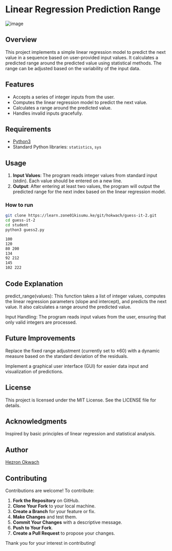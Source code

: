 # Linear Regression Prediction Range
![image](https://miro.medium.com/v2/resize:fit:626/1*QRu9hDVzyXIL3P0VTPlw3g.jpeg)

## Overview
This project implements a simple linear regression model to predict the next value in a sequence based on user-provided input values. It calculates a predicted range around the predicted value using statistical methods. The range can be adjusted based on the variability of the input data.

## Features
- Accepts a series of integer inputs from the user.
- Computes the linear regression model to predict the next value.
- Calculates a range around the predicted value.
- Handles invalid inputs gracefully.

## Requirements
- [Python3](https://www.google.com/url?sa=t&source=web&rct=j&opi=89978449&url=https://www.python.org/downloads/&ved=2ahUKEwi3ytnR_PSHAxVgRPEDHezOFvgQFnoECAgQAQ&usg=AOvVaw3VuYRIaaa-SL5nRa6pfny0)
- Standard Python libraries: `statistics`, `sys`

## Usage
1. **Input Values**: The program reads integer values from standard input (stdin). Each value should be entered on a new line.
2. **Output**: After entering at least two values, the program will output the predicted range for the next index based on the linear regression model.

### How to run 
```bash
git clone https://learn.zone01kisumu.ke/git/hokwach/guess-it-2.git
cd guess-it-2
cd student
python3 guess2.py
```
```bash
100
120
80 200
134
92 212
145
102 222
```
## Code Explanation

predict_range(values): This function takes a list of integer values, computes the linear regression parameters (slope and intercept), and predicts the next value. It also calculates a range around the predicted value.

Input Handling: The program reads input values from the user, ensuring that only valid integers are processed.

## Future Improvements

 Replace the fixed range adjustment (currently set to ±60) with a dynamic measure based on the standard deviation of the residuals.

Implement a graphical user interface (GUI) for easier data input and visualization of predictions.

## License
This project is licensed under the MIT License. See the LICENSE file for details. 

## Acknowledgments

Inspired by basic principles of linear regression and statistical analysis.

## Author
[Hezron Okwach](https://github.com/hezronokwach)

## Contributing
Contributions are welcome! To contribute:

1. **Fork the Repository** on GitHub.
2. **Clone Your Fork** to your local machine.
3. **Create a Branch** for your feature or fix.
4. **Make Changes** and test them.
5. **Commit Your Changes** with a descriptive message.
6. **Push to Your Fork**.
7. **Create a Pull Request** to propose your changes.

Thank you for your interest in contributing!

